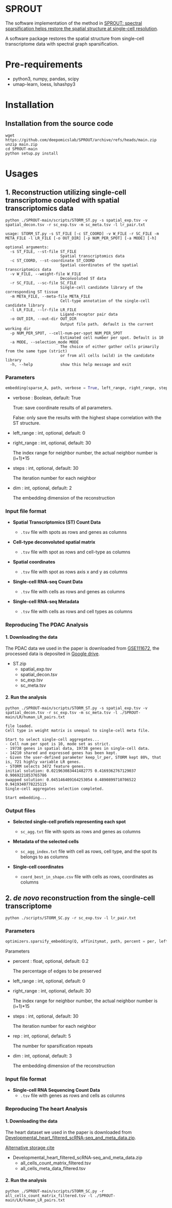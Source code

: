 # SPROUT
The software implementation of the method in 
[SPROUT: spectral sparsification helps restore the spatial structure at single-cell resolution](https://academic.oup.com/nargab/article/4/3/lqac069/6700709).

A software package restores the spatial structure from single-cell transcriptome data with spectral graph sparsification.

# Pre-requirements
* python3, numpy, pandas, scipy
* umap-learn, loess, lshashpy3
# Installation
## Installation from the source code
```shell
wget https://github.com/deepomicslab/SPROUT/archive/refs/heads/main.zip
unzip main.zip
cd SPROUT-main
python setup.py install
```
# Usages
## 1. Reconstruction utilizing single-cell transcriptome coupled with spatial transcriptomics data
```shell
python ./SPROUT-main/scripts/STORM_ST.py -s spatial_exp.tsv -v spatial_decon.tsv -r sc_exp.tsv -m sc_meta.tsv -l lr_pair.txt
```
```
usage: STORM_ST.py -s ST_FILE [-c ST_COORD] -v W_FILE -r SC_FILE -m META_FILE -l LR_FILE [-o OUT_DIR] [-p NUM_PER_SPOT] [-a MODE] [-h] 

optional arguments:
  -s ST_FILE, --st-file ST_FILE
                        Spatial transcriptomics data
  -c ST_COORD, --st-coordinate ST_COORD
                        Spatial coordinates of the spatial transcriptomics data
  -v W_FILE, --weight-file W_FILE
                        Deconvoluted ST data
  -r SC_FILE, --sc-file SC_FILE
                        Single-cell candidate library of the corresponding ST tissue
  -m META_FILE, --meta-file META_FILE
                        Cell-type annotation of the single-cell candidate library
  -l LR_FILE, --lr-file LR_FILE
                        Ligand-receptor pair data
  -o OUT_DIR, --out-dir OUT_DIR
                        Output file path， default is the current working dir
  -p NUM_PER_SPOT, --cell-num-per-spot NUM_PER_SPOT
                        Estimated cell number per spot. Default is 10
  -a MODE, --selection_mode MODE
                        The choice of either gather cells primarily from the same type (strict) 
                        or from all cells (wild) in the candidate library
  -h, --help            show this help message and exit                      
```
### Parameters
```python
embedding(sparse_A, path, verbose = True, left_range, right_range, steps, dim)
```
* verbose : Boolean, default: True

    True: save coordinate results of all parameters.
    
    False: only save the results with the highest shape correlation with the ST structure.
    
* left_range : int, optional, default: 0

* right_range : int, optional, default: 30

    The index range for neighbor number, the actual neighbor number is (i+1)*15
    
* steps : int, optional, default: 30

    The iteration number for each neighbor

* dim : int, optional, default: 2

    The embedding dimension of the reconstruction
    
### Input file format
* **Spatial Transcriptomics (ST) Count Data**
  * `.tsv` file with spots as rows and genes as columns

* **Cell-type deconvoluted spatial matrix**
  * `.tsv` file with spot as rows and cell-type as columns
 
* **Spatial coordinates**
  * `.tsv` file with spot as rows axis x and y as columns 

* **Single-cell RNA-seq Count Data**
  * `.tsv` file with cells as rows and genes as columns

* **Single-cell RNA-seq Metadata**
  * `.tsv` file with cells as rows and cell types as columns


### Reproducing The PDAC Analysis
#### 1. Downloading the data
The PDAC data we used in the paper is downloaded from [GSE111672](https://www.ncbi.nlm.nih.gov/geo/query/acc.cgi?acc=GSE111672), the processed data is deposited in [Google drive](https://drive.google.com/file/d/1r4hiv9z0HgmnXNRyYHk7FMg69hhFL579/view?usp=sharing).
- ST.zip
  - spatial_exp.tsv 
  - spatial_decon.tsv
  - sc_exp.tsv
  - sc_meta.tsv
#### 2. Run the analysis
```shell
python ./SPROUT-main/scripts/STORM_ST.py -s spatial_exp.tsv -v spatial_decon.tsv -r sc_exp.tsv -m sc_meta.tsv -l ./SPROUT-main/LR/human_LR_pairs.txt
```
```console
file loaded.
Cell type in weight matrix is unequal to single-cell meta file.

Start to select single-cell aggregates...
- Cell num per spot is 10, mode set as strict.
- 19738 genes in spatial data, 19738 genes in single-cell data.
- 14210 shared and expressed genes has been kept.
- Given the user-defined parameter keep_lr_per, STORM kept 80%, that is, 721 highly variable LR genes.
- STORM selects 3472 feature genes.
initial solution: 0.021963083441482775 0.4169362767129037 0.9069221853765786
swapped solution: 0.045146409164253054 0.4890899710706522 0.9419340778225115
Single-cell aggregates selection completed.

Start embedding...

```
### Output files
* **Selected single-cell profiels representing each spot**
  * `sc_agg.txt`  file with spots as rows and genes as columns

* **Metadata of the selected cells**
  * `sc_agg_index.txt`  file with cell as rows, cell type, and the spot its belongs to as columns 
 
* **Single-cell coordinates**
  * `coord_best_in_shape.csv` file with cells as rows, coordinates as columns 

## 2. *de novo* reconstruction from the single-cell transcriptome
```shell
python ./scripts/STORM_SC.py -r sc_exp.tsv -l lr_pair.txt
```
### Parameters 
```python
optimizers.sparsify_embedding(Q, affinitymat, path, percent = per, left_range = 0, right_range = 30, steps = 30, rep = 5, dim = 3)
```
Parameters
* percent : float, optional, default: 0.2
  
  The percentage of edges to be preserved
  
* left_range : int, optional, default: 0

* right_range : int, optional, default: 30

    The index range for neighbor number, the actual neighbor number is (i+1)*15
    
* steps : int, optional, default: 30

    The iteration number for each neighbor
    
* rep : int, optional, default: 5

    The number for sparsification repeats

* dim : int, optional, default: 3

    The embedding dimension of the reconstruction

### Input file format
* **Single-cell RNA Sequencing Count Data**
  * `.tsv` file with genes as rows and cells as columns

### Reproducing The heart Analysis
#### 1. Downloading the data
The heart dataset we used in the paper is downloaded from [Developmental_heart_filtered_scRNA-seq_and_meta_data.zip](https://data.mendeley.com/datasets/mbvhhf8m62/2/files/33fb42ae-7b40-4a70-b61d-676f44d68d4c).

[Alternative storage cite](https://drive.google.com/drive/folders/1AuTPbBLGwK8qsrPiXzloxQW8wzwnZkxi?usp=drive_link)
- Developmental_heart_filtered_scRNA-seq_and_meta_data.zip
  - all_cells_count_matrix_filtered.tsv
  - all_cells_meta_data_filtered.tsv
#### 2. Run the analysis
```shell
python ./SPROUT-main/scripts/STORM_SC.py -r all_cells_count_matrix_filtered.tsv -l ./SPROUT-main/LR/human_LR_pairs.txt
```
